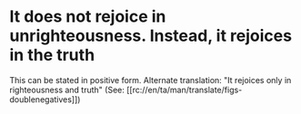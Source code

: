# It does not rejoice in unrighteousness. Instead, it rejoices in the truth

This can be stated in positive form. Alternate translation: "It rejoices only in righteousness and truth" (See: [[rc://en/ta/man/translate/figs-doublenegatives]])

